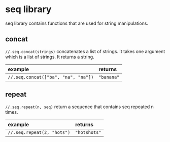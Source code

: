 # seq library

seq library contains functions that are used for string manipulations.

## concat

`//.seq.concat(strings)` concatenates a list of strings. It takes one argument which is
a list of strings. It returns a string.

| example | returns |
|:-|:-|
| `//.seq.concat(["ba", "na", "na"])` | `"banana"` |

## repeat

`//.seq.repeat(n, seq)` return a sequence that contains seq repeated n times.

| example | returns |
|:-|:-|
| `//.seq.repeat(2, "hots")` | `"hotshots"` |
